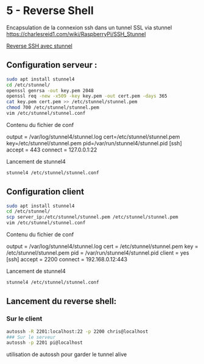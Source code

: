 # 5 - Reverse Shell

Encapsulation de la connexion ssh dans un tunnel SSL via stunnel
https://charlesreid1.com/wiki/RaspberryPi/SSH_Stunnel

[Reverse SSH avec stunnel](https://charlesreid1.com/wiki/RaspberryPi/Reverse_SSH_Stunnel)

## Configuration serveur :

```bash
sudo apt install stunnel4
cd /etc/stunnel/
openssl genrsa -out key.pem 2048
openssl req -new -x509 -key key.pem -out cert.pem -days 365
cat key.pem cert.pem >> /etc/stunnel/stunnel.pem
chmod 700 /etc/stunnel/stunnel.pem
vim /etc/stunnel/stunnel.conf
```
Contenu du fichier de conf

output = /var/log/stunnel4/stunnel.log
cert=/etc/stunnel/stunnel.pem
key=/etc/stunnel/stunnel.pem
pid=/var/run/stunnel4/stunnel.pid
[ssh]
accept = 443
connect = 127.0.0.1:22

Lancement de stunnel4
```bash
stunnel4 /etc/stunnel/stunnel.conf
```

## Configuration client

```bash
sudo apt install stunnel4
cd /etc/stunnel/
scp server_ip:/etc/stunnel/stunnel.pem /etc/stunnel/stunnel.pem
vim /etc/stunnel/stunnel.conf
```
Contenu du fichier de conf

output  = /var/log/stunnel4/stunnel.log
cert    = /etc/stunnel/stunnel.pem
key = /etc/stunnel/stunnel.pem
pid     = /var/run/stunnel4/stunnel.pid
client  = yes
[ssh]
accept  = 2200 
connect = 192.168.0.12:443

Lancement de stunnel4
```bash
stunnel4 /etc/stunnel/stunnel.conf
```

## Lancement du reverse shell:
### Sur le client
```bash
autossh -R 2201:localhost:22 -p 2200 chris@localhost
### Sur le serveur
autossh -p 2201 pi@localhost
```
utilisation de autossh pour garder le tunnel alive
